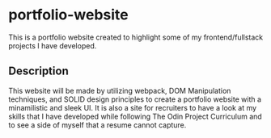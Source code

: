 # portfolio-website

This is a portfolio website created to highlight some of my frontend/fullstack projects I have developed.

## Description

This website will be made by utilizing webpack, DOM Manipulation techniques, and SOLID design principles to create a portfolio website with a minamilistic and sleek UI. 
It is also a site for recruiters to have a look at my skills that I have developed while following The Odin Project Curriculum and to see a side of myself that a resume cannot capture.
